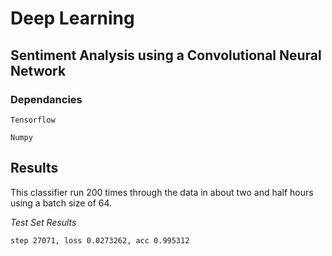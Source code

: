 # Deep Learning
## Sentiment Analysis using a Convolutional Neural Network

### Dependancies

`Tensorflow`

`Numpy`

## Results 
This classifier run 200 times through the data in about two and half hours using a batch size of 64.

*Test Set Results*
```
step 27071, loss 0.0273262, acc 0.995312
```
